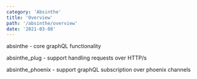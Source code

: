 ```yaml
---
category: 'Absinthe'
title: 'Overview'
path: '/absinthe/overview'
date: '2021-03-08'
---
```


absinthe - core graphQL functionality

absinthe_plug - support handling requests over HTTP/s

absinthe_phoenix - support graphQL subscription over phoenix channels
